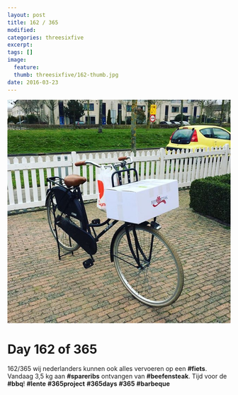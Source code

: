 ```yaml
---
layout: post
title: 162 / 365
modified:
categories: threesixfive
excerpt:
tags: []
image:
  feature: 
  thumb: threesixfive/162-thumb.jpg
date: 2016-03-23
---
```


![162](/images/threesixfive/162.jpg)

# Day 162 of 365

162/365 wij nederlanders kunnen ook alles vervoeren op een **\#fiets**. Vandaag 3,5 kg aan **\#spareribs** ontvangen van **\#beefensteak**. Tijd voor de **\#bbq**! **\#lente** **\#365project** **\#365days** **\#365** **\#barbeque**
